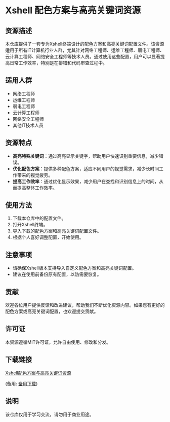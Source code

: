 # Xshell 配色方案与高亮关键词资源

## 资源描述

本仓库提供了一套专为Xshell终端设计的配色方案和高亮关键词配置文件。该资源适用于所有IT计算机行业人群，尤其针对网络工程师、运维工程师、弱电工程师、云计算工程师、网络安全工程师等技术人员。通过使用这些配置，用户可以显著提高日常工作效率，特别是在排错和代码审查过程中。

## 适用人群

- 网络工程师
- 运维工程师
- 弱电工程师
- 云计算工程师
- 网络安全工程师
- 其他IT技术人员

## 资源特点

- **高亮特殊关键词**：通过高亮显示关键字，帮助用户快速识别重要信息，减少错误。
- **优化配色方案**：提供多种配色方案，适应不同用户的视觉需求，减少长时间工作带来的视觉疲劳。
- **提高工作效率**：通过优化显示效果，减少用户在查找和识别信息上的时间，从而提高整体工作效率。

## 使用方法

1. 下载本仓库中的配置文件。
2. 打开Xshell终端。
3. 导入下载的配色方案和高亮关键词配置文件。
4. 根据个人喜好调整配置，开始使用。

## 注意事项

- 请确保Xshell版本支持导入自定义配色方案和高亮关键词配置。
- 建议在使用前备份原有配置，以防需要恢复。

## 贡献

欢迎各位用户提供反馈和改进建议，帮助我们不断优化资源内容。如果您有更好的配色方案或高亮关键词配置，也欢迎提交贡献。

## 许可证

本资源遵循MIT许可证，允许自由使用、修改和分发。

## 下载链接
[Xshell配色方案与高亮关键词资源](https://pan.quark.cn/s/1e589e310c41) 

(备用: [备用下载](https://pan.baidu.com/s/1OYNqa8_LXOmmqPjS2dBQhw?pwd=1234))

## 说明

该仓库仅用于学习交流，请勿用于商业用途。
